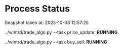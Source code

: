# Process Status

Snapshot taken at: 2025-10-03 12:57:25

../wintrd/trade_algo.py --task price_update: **RUNNING**

../wintrd/trade_algo.py --task buy_sell: **RUNNING**


